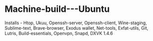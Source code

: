 # Machine-build---Ubuntu
Installs - Htop, Ukuu, Openssh-server, Openssh-client, Wine-staging, Sublime-text, Brave-browser, Exodus wallet, Net-tools, Exfat-utils, Git, Lutris, Build-essentials, Openvpn, Snapd, DXVK 1.4.6
